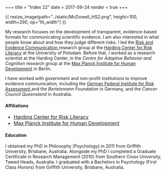 +++
title = "Index 22"
date = 2017-09-24
render = true
+++

<div class="divfr">
{{ resize_image(path="../static/McDowell_HS2.png", height=100, width=290, op="fit_width") }}
<!-- <img src="/McDowell_HS.png" /> -->
</div>

<p class="des">
My research focuses on the development of transparent, evidence-based formats for communicating scientific evidence. I am also interested in what people know about and how they judge different risks. I led the <a href="https://www.hardingcenter.de/en/research/risk-and-evidence-communication">Risk and Evidence Communication </a> research group at the <a href="https://www.hardingcenter.de/en"> Harding Center for Risk Literacy</a> at the University of Potsdam. Before that, I worked as a research scientist at the Harding Center, in the <i>Centre for Adaptive Behavior and Cognition</i> research group at the <a href="https://www.mpib-berlin.mpg.de/en"> Max Planck Institute for Human Development</a> in Berlin. <p>

<p class="des">
I have worked with government and non-profit institutions to improve evidence communication, including the <a href="https://www.bfr.bund.de/en/press_information/2017/45/everyday_risks_at_a_glance___promoting_risk_literate_decisions_with_transparent_visualisations-202478.html">German Federal Institute for Risk Assessment </a> and the <i>Bertelsmann Foundation</i> in Germany, and the <i>Cancer Council Queensland</i> in Australia. <p>

#### Affiliations 

<ul style=font-size:medium;>
 <li> <a href="https://www.hardingcenter.de/en"> Harding Center for Risk Literacy</a> </li>
 <li> <a href="https://www.mpib-berlin.mpg.de/en"> Max Planck Institute for Human Development</a> </li>
</ul>

#### Education

<p class="des">
I obtained my PhD in Philosophy (Psychology) in 2011 from Griffith University, Brisbane, Australia. Alongside my PhD I completed a Graduate Certificate in Research Management (2010) from Southern Cross University, Tweed Heads, Australia. I graduated with a Bachelors in Psychology (First Class Honors) from Griffith University, Brisbane, Australia.<p>
